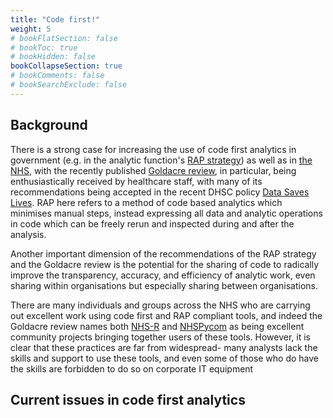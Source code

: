 ```yaml
---
title: "Code first!"
weight: 5
# bookFlatSection: false
# bookToc: true
# bookHidden: false
bookCollapseSection: true
# bookComments: false
# bookSearchExclude: false
---
```


## Background

There is a strong case for increasing the use of code first analytics in government (e.g. in the analytic function's [RAP strategy](https://analysisfunction.civilservice.gov.uk/policy-store/reproducible-analytical-pipelines-strategy/)) as well as in [the NHS](https://journals.sagepub.com/doi/full/10.1177/0141076820930666), with the recently published [Goldacre review](https://www.gov.uk/government/publications/better-broader-safer-using-health-data-for-research-and-analysis), in particular, being enthusiastically received by healthcare staff, with many of its recommendations being accepted in the recent DHSC policy [Data Saves Lives](https://www.gov.uk/government/publications/data-saves-lives-reshaping-health-and-social-care-with-data/data-saves-lives-reshaping-health-and-social-care-with-data). RAP here refers to a method of code based analytics which minimises manual steps, instead expressing all data and analytic operations in code which can be freely rerun and inspected during and after the analysis.

Another important dimension of the recommendations of the RAP strategy and the Goldacre review is the potential for the sharing of code to radically improve the transparency, accuracy, and efficiency of analytic work, even sharing within organisations but especially sharing between organisations.

There are many individuals and groups across the NHS who are carrying out excellent work using code first and RAP compliant tools, and indeed the Goldacre review names both [NHS-R](https://nhsrcommunity.com/) and [NHSPycom](https://nhs-pycom.net/) as being excellent community  projects bringing together users of these tools. However, it is clear that these practices are far from widespread- many analysts lack the skills and support to use these tools, and even some of those who do have the skills are forbidden to do so on corporate IT equipment

## Current issues in code first analytics